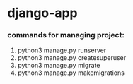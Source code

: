 # django-app

### commands for managing project:
1. python3 manage.py runserver
2. python3 manage.py createsuperuser
3. python3 manage.py migrate
4. python3 manage.py makemigrations
